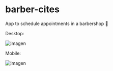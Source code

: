 # barber-cites
App to schedule appointments in a barbershop 💈

Desktop:

![imagen](https://user-images.githubusercontent.com/85462420/169357262-30e64659-9d63-4e19-82fe-400e098cd2d4.png)

Mobile:

![imagen](https://user-images.githubusercontent.com/85462420/169357411-2116fe40-0f63-45c9-b063-a78931cb62fd.png)
